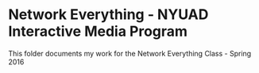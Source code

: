 # Network Everything - NYUAD Interactive Media Program

This folder documents my work for the Network Everything Class - Spring 2016
